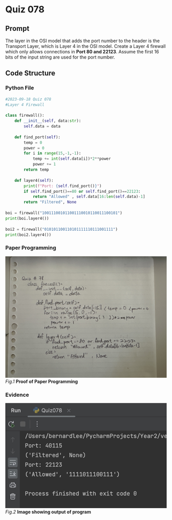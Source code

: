 # Quiz 078

## Prompt
The layer in the OSI model that adds the port number to the header is the Transport Layer, which is Layer 4 in the OSI model. Create a Layer 4 firewall which only allows connections in **Port 80 and 22123**. Assume the first 16 bits of the input string are used for the port number.
## Code Structure

### Python File
```python
#2023-09-18 Quiz 078
#Layer 4 Firewall

class firewall():
    def __init__(self, data:str):
        self.data = data

    def find_port(self):
        temp = 0
        power = 0
        for i in range(15,-1,-1):
            temp += int(self.data[i])*2**power
            power += 1
        return temp

    def layer4(self):
        print(f"Port: {self.find_port()}")
        if self.find_port()==80 or self.find_port()==22123:
            return "Allowed" , self.data[16:len(self.data)-1]
        return "Filtered", None

boi = firewall("100111001011001110010110011100101")
print(boi.layer4())

boi2 = firewall("010101100110101111110111001111")
print(boi2.layer4())
```

### Paper Programming
![Paper Programming](../Assets/Quiz078.jpeg)
*Fig.1* **Proof of Paper Programming**


### Evidence
![Evidence](../Assets/Quiz078Evidence.jpg)
*Fig.2* **Image showing output of program**
